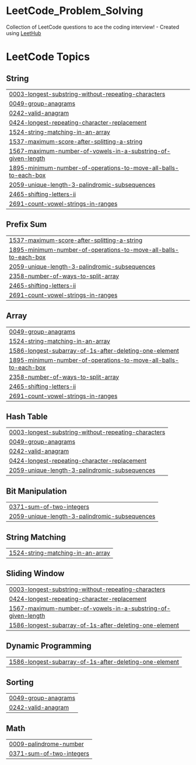 # LeetCode_Problem_Solving
Collection of LeetCode questions to ace the coding interview! - Created using [LeetHub](https://github.com/QasimWani/LeetHub)

<!---LeetCode Topics Start-->
# LeetCode Topics
## String
|  |
| ------- |
| [0003-longest-substring-without-repeating-characters](https://github.com/rishavdubey/LeetCode_Problem_Solving/tree/master/0003-longest-substring-without-repeating-characters) |
| [0049-group-anagrams](https://github.com/rishavdubey/LeetCode_Problem_Solving/tree/master/0049-group-anagrams) |
| [0242-valid-anagram](https://github.com/rishavdubey/LeetCode_Problem_Solving/tree/master/0242-valid-anagram) |
| [0424-longest-repeating-character-replacement](https://github.com/rishavdubey/LeetCode_Problem_Solving/tree/master/0424-longest-repeating-character-replacement) |
| [1524-string-matching-in-an-array](https://github.com/rishavdubey/LeetCode_Problem_Solving/tree/master/1524-string-matching-in-an-array) |
| [1537-maximum-score-after-splitting-a-string](https://github.com/rishavdubey/LeetCode_Problem_Solving/tree/master/1537-maximum-score-after-splitting-a-string) |
| [1567-maximum-number-of-vowels-in-a-substring-of-given-length](https://github.com/rishavdubey/LeetCode_Problem_Solving/tree/master/1567-maximum-number-of-vowels-in-a-substring-of-given-length) |
| [1895-minimum-number-of-operations-to-move-all-balls-to-each-box](https://github.com/rishavdubey/LeetCode_Problem_Solving/tree/master/1895-minimum-number-of-operations-to-move-all-balls-to-each-box) |
| [2059-unique-length-3-palindromic-subsequences](https://github.com/rishavdubey/LeetCode_Problem_Solving/tree/master/2059-unique-length-3-palindromic-subsequences) |
| [2465-shifting-letters-ii](https://github.com/rishavdubey/LeetCode_Problem_Solving/tree/master/2465-shifting-letters-ii) |
| [2691-count-vowel-strings-in-ranges](https://github.com/rishavdubey/LeetCode_Problem_Solving/tree/master/2691-count-vowel-strings-in-ranges) |
## Prefix Sum
|  |
| ------- |
| [1537-maximum-score-after-splitting-a-string](https://github.com/rishavdubey/LeetCode_Problem_Solving/tree/master/1537-maximum-score-after-splitting-a-string) |
| [1895-minimum-number-of-operations-to-move-all-balls-to-each-box](https://github.com/rishavdubey/LeetCode_Problem_Solving/tree/master/1895-minimum-number-of-operations-to-move-all-balls-to-each-box) |
| [2059-unique-length-3-palindromic-subsequences](https://github.com/rishavdubey/LeetCode_Problem_Solving/tree/master/2059-unique-length-3-palindromic-subsequences) |
| [2358-number-of-ways-to-split-array](https://github.com/rishavdubey/LeetCode_Problem_Solving/tree/master/2358-number-of-ways-to-split-array) |
| [2465-shifting-letters-ii](https://github.com/rishavdubey/LeetCode_Problem_Solving/tree/master/2465-shifting-letters-ii) |
| [2691-count-vowel-strings-in-ranges](https://github.com/rishavdubey/LeetCode_Problem_Solving/tree/master/2691-count-vowel-strings-in-ranges) |
## Array
|  |
| ------- |
| [0049-group-anagrams](https://github.com/rishavdubey/LeetCode_Problem_Solving/tree/master/0049-group-anagrams) |
| [1524-string-matching-in-an-array](https://github.com/rishavdubey/LeetCode_Problem_Solving/tree/master/1524-string-matching-in-an-array) |
| [1586-longest-subarray-of-1s-after-deleting-one-element](https://github.com/rishavdubey/LeetCode_Problem_Solving/tree/master/1586-longest-subarray-of-1s-after-deleting-one-element) |
| [1895-minimum-number-of-operations-to-move-all-balls-to-each-box](https://github.com/rishavdubey/LeetCode_Problem_Solving/tree/master/1895-minimum-number-of-operations-to-move-all-balls-to-each-box) |
| [2358-number-of-ways-to-split-array](https://github.com/rishavdubey/LeetCode_Problem_Solving/tree/master/2358-number-of-ways-to-split-array) |
| [2465-shifting-letters-ii](https://github.com/rishavdubey/LeetCode_Problem_Solving/tree/master/2465-shifting-letters-ii) |
| [2691-count-vowel-strings-in-ranges](https://github.com/rishavdubey/LeetCode_Problem_Solving/tree/master/2691-count-vowel-strings-in-ranges) |
## Hash Table
|  |
| ------- |
| [0003-longest-substring-without-repeating-characters](https://github.com/rishavdubey/LeetCode_Problem_Solving/tree/master/0003-longest-substring-without-repeating-characters) |
| [0049-group-anagrams](https://github.com/rishavdubey/LeetCode_Problem_Solving/tree/master/0049-group-anagrams) |
| [0242-valid-anagram](https://github.com/rishavdubey/LeetCode_Problem_Solving/tree/master/0242-valid-anagram) |
| [0424-longest-repeating-character-replacement](https://github.com/rishavdubey/LeetCode_Problem_Solving/tree/master/0424-longest-repeating-character-replacement) |
| [2059-unique-length-3-palindromic-subsequences](https://github.com/rishavdubey/LeetCode_Problem_Solving/tree/master/2059-unique-length-3-palindromic-subsequences) |
## Bit Manipulation
|  |
| ------- |
| [0371-sum-of-two-integers](https://github.com/rishavdubey/LeetCode_Problem_Solving/tree/master/0371-sum-of-two-integers) |
| [2059-unique-length-3-palindromic-subsequences](https://github.com/rishavdubey/LeetCode_Problem_Solving/tree/master/2059-unique-length-3-palindromic-subsequences) |
## String Matching
|  |
| ------- |
| [1524-string-matching-in-an-array](https://github.com/rishavdubey/LeetCode_Problem_Solving/tree/master/1524-string-matching-in-an-array) |
## Sliding Window
|  |
| ------- |
| [0003-longest-substring-without-repeating-characters](https://github.com/rishavdubey/LeetCode_Problem_Solving/tree/master/0003-longest-substring-without-repeating-characters) |
| [0424-longest-repeating-character-replacement](https://github.com/rishavdubey/LeetCode_Problem_Solving/tree/master/0424-longest-repeating-character-replacement) |
| [1567-maximum-number-of-vowels-in-a-substring-of-given-length](https://github.com/rishavdubey/LeetCode_Problem_Solving/tree/master/1567-maximum-number-of-vowels-in-a-substring-of-given-length) |
| [1586-longest-subarray-of-1s-after-deleting-one-element](https://github.com/rishavdubey/LeetCode_Problem_Solving/tree/master/1586-longest-subarray-of-1s-after-deleting-one-element) |
## Dynamic Programming
|  |
| ------- |
| [1586-longest-subarray-of-1s-after-deleting-one-element](https://github.com/rishavdubey/LeetCode_Problem_Solving/tree/master/1586-longest-subarray-of-1s-after-deleting-one-element) |
## Sorting
|  |
| ------- |
| [0049-group-anagrams](https://github.com/rishavdubey/LeetCode_Problem_Solving/tree/master/0049-group-anagrams) |
| [0242-valid-anagram](https://github.com/rishavdubey/LeetCode_Problem_Solving/tree/master/0242-valid-anagram) |
## Math
|  |
| ------- |
| [0009-palindrome-number](https://github.com/rishavdubey/LeetCode_Problem_Solving/tree/master/0009-palindrome-number) |
| [0371-sum-of-two-integers](https://github.com/rishavdubey/LeetCode_Problem_Solving/tree/master/0371-sum-of-two-integers) |
<!---LeetCode Topics End-->